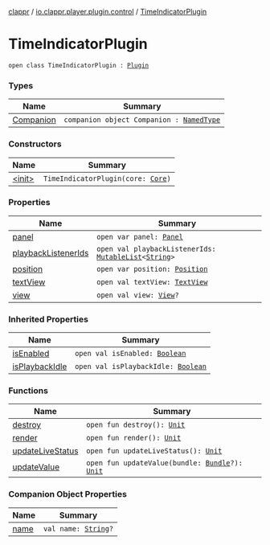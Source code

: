 [clappr](../../index.md) / [io.clappr.player.plugin.control](../index.md) / [TimeIndicatorPlugin](./index.md)

# TimeIndicatorPlugin

`open class TimeIndicatorPlugin : `[`Plugin`](../-media-control/-plugin/index.md)

### Types

| Name | Summary |
|---|---|
| [Companion](-companion/index.md) | `companion object Companion : `[`NamedType`](../../io.clappr.player.base/-named-type/index.md) |

### Constructors

| Name | Summary |
|---|---|
| [&lt;init&gt;](-init-.md) | `TimeIndicatorPlugin(core: `[`Core`](../../io.clappr.player.components/-core/index.md)`)` |

### Properties

| Name | Summary |
|---|---|
| [panel](panel.md) | `open var panel: `[`Panel`](../-media-control/-plugin/-panel/index.md) |
| [playbackListenerIds](playback-listener-ids.md) | `open val playbackListenerIds: `[`MutableList`](https://kotlinlang.org/api/latest/jvm/stdlib/kotlin.collections/-mutable-list/index.html)`<`[`String`](https://kotlinlang.org/api/latest/jvm/stdlib/kotlin/-string/index.html)`>` |
| [position](position.md) | `open var position: `[`Position`](../-media-control/-plugin/-position/index.md) |
| [textView](text-view.md) | `open val textView: `[`TextView`](https://developer.android.com/reference/android/widget/TextView.html) |
| [view](view.md) | `open val view: `[`View`](https://developer.android.com/reference/android/view/View.html)`?` |

### Inherited Properties

| Name | Summary |
|---|---|
| [isEnabled](../-media-control/-plugin/is-enabled.md) | `open val isEnabled: `[`Boolean`](https://kotlinlang.org/api/latest/jvm/stdlib/kotlin/-boolean/index.html) |
| [isPlaybackIdle](../-media-control/-plugin/is-playback-idle.md) | `open val isPlaybackIdle: `[`Boolean`](https://kotlinlang.org/api/latest/jvm/stdlib/kotlin/-boolean/index.html) |

### Functions

| Name | Summary |
|---|---|
| [destroy](destroy.md) | `open fun destroy(): `[`Unit`](https://kotlinlang.org/api/latest/jvm/stdlib/kotlin/-unit/index.html) |
| [render](render.md) | `open fun render(): `[`Unit`](https://kotlinlang.org/api/latest/jvm/stdlib/kotlin/-unit/index.html) |
| [updateLiveStatus](update-live-status.md) | `open fun updateLiveStatus(): `[`Unit`](https://kotlinlang.org/api/latest/jvm/stdlib/kotlin/-unit/index.html) |
| [updateValue](update-value.md) | `open fun updateValue(bundle: `[`Bundle`](https://developer.android.com/reference/android/os/Bundle.html)`?): `[`Unit`](https://kotlinlang.org/api/latest/jvm/stdlib/kotlin/-unit/index.html) |

### Companion Object Properties

| Name | Summary |
|---|---|
| [name](name.md) | `val name: `[`String`](https://kotlinlang.org/api/latest/jvm/stdlib/kotlin/-string/index.html)`?` |
